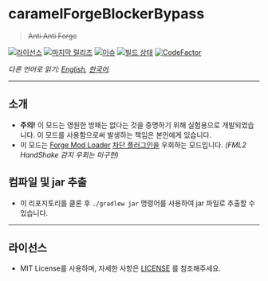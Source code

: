 # caramelForgeBlockerBypass 
> ~~Anti Anti Forge~~

[![라이선스](https://img.shields.io/github/license/LemonCaramel/caramelForgeBlockerBypass)](https://github.com/LemonCaramel/caramelForgeBlockerBypass/blob/master/LICENSE)
[![마지막 릴리즈](https://img.shields.io/github/v/release/LemonCaramel/caramelForgeBlockerBypass)](https://caramel.moe/)
[![이슈](https://img.shields.io/github/issues/LemonCaramel/caramelForgeBlockerBypass)](https://github.com/LemonCaramel/caramelForgeBlockerBypass/issues)
[![빌드 상태](https://travis-ci.com/LemonCaramel/caramelForgeBlockerBypass.svg?branch=master)](https://travis-ci.com/LemonCaramel/caramelForgeBlockerBypass)
[![CodeFactor](https://www.codefactor.io/repository/github/lemoncaramel/caramelforgeblockerbypass/badge/master)](https://www.codefactor.io/repository/github/lemoncaramel/caramelforgeblockerbypass/overview/master)

*다른 언어로 읽기: [English](README.md), [한국어](README.ko.md).*

--------

소개
--------
 - **주의!** 이 모드는 영원한 방패는 없다는 것을 증명하기 위해 실험용으로 개발되었습니다. 이 모드를 사용함으로써 발생하는 책임은 본인에게 있습니다.
 - 이 모드는 [Forge Mod Loader](https://github.com/MinecraftForge/MinecraftForge) [차단 플러그인을](https://github.com/LemonCaramel/caramelForgeBlocker) 우회하는 모드입니다. _(FML2 HandShake 감지 우회는 미구현)_


컴파일 및 jar 추출
--------
- 이 리포지토리를 클론 후 `./gradlew jar` 명령어를 사용하여 jar 파일로 추출할 수 있습니다.

----------

라이선스
--------
 - MIT License를 사용하며, 자세한 사항은 [LICENSE](https://github.com/LemonCaramel/caramelForgeBlockerBypass/blob/master/LICENSE) 를 참조해주세요.

